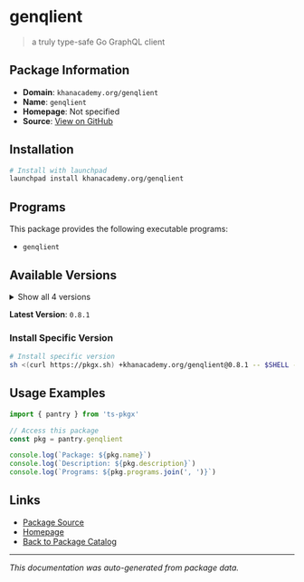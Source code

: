 # genqlient

> a truly type-safe Go GraphQL client

## Package Information

- **Domain**: `khanacademy.org/genqlient`
- **Name**: `genqlient`
- **Homepage**: Not specified
- **Source**: [View on GitHub](https://github.com/pkgxdev/pantry/tree/main/projects/khanacademy.org/genqlient/package.yml)

## Installation

```bash
# Install with launchpad
launchpad install khanacademy.org/genqlient
```

## Programs

This package provides the following executable programs:

- `genqlient`

## Available Versions

<details>
<summary>Show all 4 versions</summary>

- `0.8.1`, `0.8.0`, `0.7.0`, `0.6.0`

</details>

**Latest Version**: `0.8.1`

### Install Specific Version

```bash
# Install specific version
sh <(curl https://pkgx.sh) +khanacademy.org/genqlient@0.8.1 -- $SHELL -i
```

## Usage Examples

```typescript
import { pantry } from 'ts-pkgx'

// Access this package
const pkg = pantry.genqlient

console.log(`Package: ${pkg.name}`)
console.log(`Description: ${pkg.description}`)
console.log(`Programs: ${pkg.programs.join(', ')}`)
```

## Links

- [Package Source](https://github.com/pkgxdev/pantry/tree/main/projects/khanacademy.org/genqlient/package.yml)
- [Homepage](#)
- [Back to Package Catalog](../../../package-catalog.md)

---

*This documentation was auto-generated from package data.*
